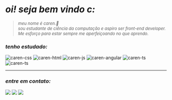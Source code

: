 # *oi! seja bem vindo c:*

> <font size="2">*meu nome é caren.🤎
<br>sou estudante de ciência da computação e aspiro ser front-end developer. Me esforço para estar sempre me aperfeiçoando no que aprendo.*</font>

### *tenho estudado:*
<div>
<img alt="caren-css" src="https://img.shields.io/badge/CSS3-F2F2F2?logo=css3&logoColor=1572B6&style=for-the-badge">
<img alt="caren-html" src="https://img.shields.io/badge/HTML5-F2F2F2?logo=html5&logoColor=E34F26&style=for-the-badge">
<img alt="caren-js" src="https://img.shields.io/badge/JavaScript-F2F2F2?logo=javascript&logoColor=F7DF1E&style=for-the-badge">
<img alt="caren-angular" src="https://img.shields.io/badge/Angular-F2F2F2?logo=angular&logoColor=0F0F11&style=for-the-badge">
<img alt="caren-ts" src="https://img.shields.io/badge/TypeScript-F2F2F2?logo=typescript&logoColor=3178C6&style=for-the-badge">
<img alt="caren-ts" src="https://img.shields.io/badge/C-F2F2F2?logo=C&logoColor=3178C6&style=for-the-badge">
</div>

---

### *entre em contato:*
<div>
<a href="mailto:caren.divino@gmail.com" target="_blank"><img src="https://img.shields.io/badge/-Gmail-fff?style=for-the-badge&logo=gmail&logoColor=23E4405F" target="_blank"></a>
<a href="https://www.linkedin.com/in/carendvn/" target="_blank"><img src="https://img.shields.io/badge/-LinkedIn-fff?style=for-the-badge&logo=linkedin&logoColor=4E5FBF" target="_blank"></a>
<a href="https://www.instagram.com/carendivino/" target="_blank"><img src="https://img.shields.io/badge/-Instagram-fff?style=for-the-badge&logo=instagram&logoColor=23E4405F" target="_blank"></a>
</div>

